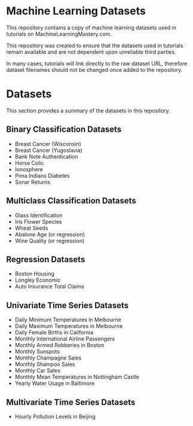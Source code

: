 Machine Learning Datasets
=========================

This repository contains a copy of machine learning datasets used in tutorials on MachineLearningMastery.com.

This repository was created to ensure that the datasets used in tutorials remain available and are not dependent upon unreliable third parties.

In many cases, tutorials will link directly to the raw dataset URL, therefore dataset filenames should not be changed once added to the repository.

Datasets
========

This section provides a summary of the datasets in this repository.

## Binary Classification Datasets

* Breast Cancer (Wisconsin)
* Breast Cancer (Yugoslavia)
* Bank Note Authentication
* Horse Colic
* Ionosphere
* Pima Indians Diabetes
* Sonar Returns

## Multiclass Classification Datasets

* Glass Identification
* Iris Flower Species
* Wheat Seeds
* Abalone Age (or regression)
* Wine Quality (or regression)

## Regression Datasets

* Boston Housing
* Longley Economic
* Auto Insurance Total Claims

## Univariate Time Series Datasets

* Daily Minimum Temperatures in Melbourne
* Daily Maximum Temperatures in Melbourne
* Daily Female Births in California
* Monthly International Airline Passengers
* Monthly Armed Robberies in Boston
* Monthly Sunspots
* Monthly Champagne Sales
* Monthly Shampoo Sales
* Monthly Car Sales
* Monthly Mean Temperatures in Nottingham Castle
* Yearly Water Usage in Baltimore

## Multivariate Time Series Datasets

* Hourly Pollution Levels in Beijing

